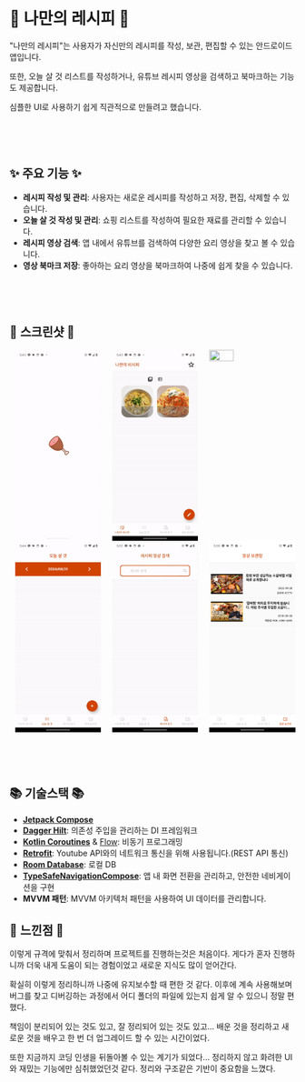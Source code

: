 # 🍲 나만의 레시피 🍲

"나만의 레시피"는 사용자가 자신만의 레시피를 작성, 보관, 편집할 수 있는 안드로이드 앱입니다.

또한, 오늘 살 것 리스트를 작성하거나, 유튜브 레시피 영상을 검색하고 북마크하는 기능도 제공합니다.

심플한 UI로 사용하기 쉽게 직관적으로 만들려고 했습니다.

&nbsp;

&nbsp;


## ✨ 주요 기능 ✨

- **레시피 작성 및 관리**: 사용자는 새로운 레시피를 작성하고 저장, 편집, 삭제할 수 있습니다. 
- **오늘 살 것 작성 및 관리**: 쇼핑 리스트를 작성하여 필요한 재료를 관리할 수 있습니다.
- **레시피 영상 검색**: 앱 내에서 유튜브를 검색하여 다양한 요리 영상을 찾고 볼 수 있습니다.
- **영상 북마크 저장**: 좋아하는 요리 영상을 북마크하여 나중에 쉽게 찾을 수 있습니다.

&nbsp;

&nbsp;

## 📱 스크린샷 📱

<div style="display: flex; flex-direction: row;">
    <img src="https://github.com/loyalflower0908/MyRecipeApp/blob/master/screenshot/Splash.gif" width="30%" height="30%" style="margin: 0 10px;">
    <img src="https://github.com/loyalflower0908/MyRecipeApp/blob/master/screenshot/RecipeListScreen.gif" width="30%" height="30%" style="margin: 0 10px;">
    <img src="https://github.com/loyalflower0908/MyRecipeApp/blob/master/screenshot/WritingScreen.gif" width="30%" height="30%" style="margin: 0 10px;">
</div>

<div style="display: flex; flex-direction: row;">
    <img src="https://github.com/loyalflower0908/MyRecipeApp/blob/master/screenshot/ShoppingList.gif" width="30%" height="30%" style="margin: 0 10px;">
    <img src="https://github.com/loyalflower0908/MyRecipeApp/blob/master/screenshot/SearchScreen.gif" width="30%" height="30%" style="margin: 0 10px;">
    <img src="https://github.com/loyalflower0908/MyRecipeApp/blob/master/screenshot/FavoriteVideoScreen.png" width="30%" height="30%" style="margin: 0 10px;">
</div>

&nbsp;

&nbsp;

## 📚 기술스택 📚

- **[Jetpack Compose](https://developer.android.com/jetpack/compose)**
- **[Dagger Hilt](https://dagger.dev/hilt/)**: 의존성 주입을 관리하는 DI 프레임워크
- **[Kotlin Coroutines](https://kotlinlang.org/docs/coroutines-overview.html)** & [Flow](https://developer.android.com/kotlin/flow): 비동기 프로그래밍
- **[Retrofit](https://square.github.io/retrofit/)**: Youtube API와의 네트워크 통신을 위해 사용됩니다.(REST API 통신)
- **[Room Database](https://developer.android.com/training/data-storage/room)**: 로컬 DB
- **[TypeSafeNavigationCompose](https://developer.android.com/guide/navigation/design/type-safety)**: 앱 내 화면 전환을 관리하고, 안전한 네비게이션을 구현
- **MVVM 패턴**: MVVM 아키텍처 패턴을 사용하여 UI 데이터를 관리합니다.

## 📌 느낀점 📌

이렇게 규격에 맞춰서 정리하며 프로젝트를 진행하는것은 처음이다. 게다가 혼자 진행하니까 더욱 내게 도움이 되는 경험이었고 새로운 지식도 많이 얻어간다.

확실히 이렇게 정리하니까 나중에 유지보수할 때 편한 것 같다. 이후에 계속 사용해보며 버그를 찾고 디버깅하는 과정에서 어디 폴더의 파일에 있는지 쉽게 알 수 있으니 정말 편했다.

책임이 분리되어 있는 것도 있고, 잘 정리되어 있는 것도 있고... 배운 것을 정리하고 새로운 것을 배우고 한 번 더 업그레이드 할 수 있는 시간이었다.

또한 지금까지 코딩 인생을 뒤돌아볼 수 있는 계기가 되었다... 정리하지 않고 화려한 UI와 재밌는 기능에만 심취했었던것 같다. 정리와 구조같은 기반이 중요함을 느꼈다.
